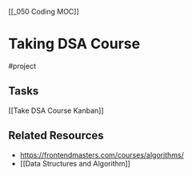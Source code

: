 [[_050 Coding MOC]]
# Taking DSA Course
#project
## Tasks
[[Take DSA Course Kanban]]

## Related Resources
- https://frontendmasters.com/courses/algorithms/
- [[Data Structures and Algorithm]]